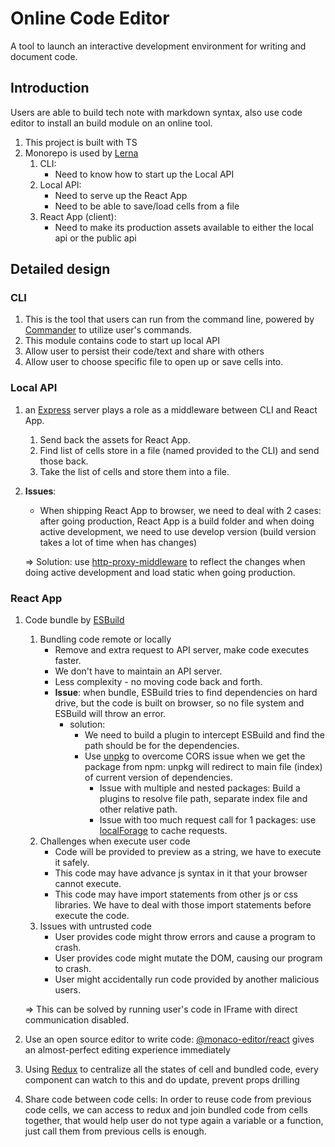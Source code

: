 # Online Code Editor
A tool to launch an interactive development environment for writing and document code.

## Introduction
Users are able to build tech note with markdown syntax, also use code editor to install an build module on an online tool.
1. This project is built with TS
2. Monorepo is used by [Lerna](https://lerna.js.org/)
    1. CLI:
        - Need to know how to start up the Local API
    2. Local API:
        - Need to serve up the React App
        - Need to be able to save/load cells from a file
    3. React App (client):
        - Need to make its production assets available to either the local api or the public api
  
## Detailed design
### CLI
1. This is the tool that users can run from the command line, powered by [Commander](https://www.npmjs.com/package/commander) to utilize user's commands.
2. This module contains code to start up local API
3. Allow user to persist their code/text and share with others
4. Allow user to choose specific file to open up or save cells into.

### Local API
1. an [Express](https://www.npmjs.com/package/express) server plays a role as a middleware between CLI and React App.
   1. Send back the assets for React App.
   2. Find list of cells store in a file (named provided to the CLI) and send those back.
   3. Take the list of cells and store them into a file.
2. **Issues**: 
   - When shipping React App to browser, we need to deal with 2 cases: after going production, React App is a build folder and when doing active development, we need to use develop version (build version takes a lot of time when has changes)

   => Solution: use [http-proxy-middleware](https://www.npmjs.com/package/http-proxy-middleware) to reflect the changes when doing active development and load static when going production.

### React App
1. Code bundle by [ESBuild](https://esbuild.github.io)
    1. Bundling code remote or locally
        - Remove and extra request to API server, make code executes faster.
        - We don't have to maintain an API server.
        - Less complexity - no moving code back and forth.
        - **Issue**: when bundle, ESBuild tries to find dependencies on hard drive, but the code is built on browser, so no file system and ESBuild will throw an error.
            - solution:
                - We need to build a plugin to intercept ESBuild and find the path should be for the dependencies.
                - Use [unpkg](https://unpkg.com) to overcome CORS issue when we get the package from npm: unpkg will redirect to main file (index) of current version of dependencies.
                    - Issue with multiple and nested packages: Build a plugins to resolve file path, separate index file and other relative path.
                    - Issue with too much request call for 1 packages: use [localForage](https://www.npmjs.com/package/localforage) to cache requests.
    2. Challenges when execute user code
        - Code will be provided to preview as a string, we have to execute it safely.
        - This code may have advance js syntax in it that your browser cannot execute.
        - This code may have import statements from other js or css libraries. We have to deal with those import statements before execute the code.
    3. Issues with untrusted code
        - User provides code might throw errors and cause a program to crash.
        - User provides code might mutate the DOM, causing our program to crash.
        - User might accidentally run code provided by another malicious users.
       
    => This can be solved by running user's code in IFrame with direct communication disabled.
2. Use an open source editor to write code: [@monaco-editor/react](https://www.npmjs.com/package/@monaco-editor/react) gives an almost-perfect editing experience immediately
3. Using [Redux](https://redux.js.org/) to centralize all the states of cell and bundled code, every component can watch to this and do update, prevent props drilling
4. Share code between code cells:
    In order to reuse code from previous code cells, we can access to redux and join bundled code from cells together, that would help user do not type again a variable or a function, just call them from previous cells is enough.
 
